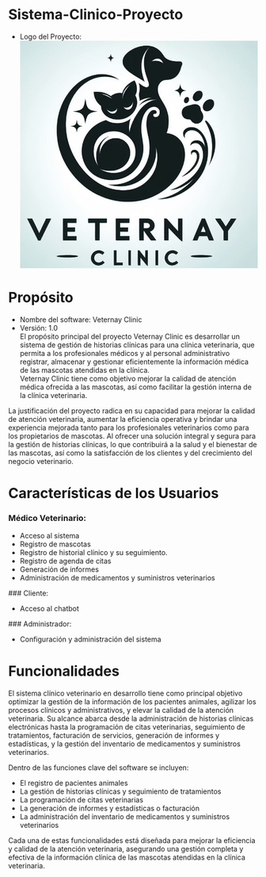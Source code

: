 # Sistema-Clinico-Proyecto
*  Logo del Proyecto:<br>
![](https://github.com/M0rphy1/Sistema-Clinico-Proyecto/blob/main/logo-sist.clinico.jpeg)
# Propósito
*  Nombre del software: Veternay Clinic
*  Versión: 1.0<br>
El propósito principal del proyecto Veternay Clinic es desarrollar un sistema de gestión de historias clínicas para una clínica veterinaria, que permita a los profesionales médicos y al personal administrativo registrar, almacenar y gestionar eficientemente la información médica de las mascotas atendidas en la clínica.<br>
Veternay Clinic tiene como objetivo mejorar la calidad de atención médica ofrecida a las mascotas, así como facilitar la gestión interna de la clínica veterinaria.<br>

La justificación del proyecto radica en su capacidad para mejorar la calidad de atención veterinaria, aumentar la eficiencia operativa y brindar una experiencia mejorada tanto para los profesionales veterinarios como para los propietarios de mascotas. Al ofrecer una solución integral y segura para la gestión de historias clínicas, lo que contribuirá a la salud y el bienestar de las mascotas, así como la satisfacción de los clientes y del crecimiento del negocio veterinario.<br>
# Características de los Usuarios
### Médico Veterinario:
<ul>
<li>Acceso al sistema</li>
<li>Registro de mascotas</li>
<li>Registro de historial clínico y su seguimiento.</li>
<li>Registro de agenda de citas</li>
<li>Generación de informes</li>
<li>Administración de medicamentos y suministros veterinarios</li>
</ul>
### Cliente:
<ul>
<li>Acceso al chatbot</li>
</ul>
### Administrador:
<ul>
<li>Configuración y administración del sistema</li>
</ul>

# Funcionalidades
El sistema clínico veterinario en desarrollo tiene como principal objetivo optimizar la gestión de la información de los pacientes animales, agilizar los procesos clínicos y administrativos, y elevar la calidad de la atención veterinaria. Su alcance abarca desde la administración de historias clínicas electrónicas hasta la programación de citas veterinarias, seguimiento de tratamientos, facturación de servicios, generación de informes y estadísticas, y la gestión del inventario de medicamentos y suministros veterinarios.<br>

Dentro de las funciones clave del software se incluyen:
<ul>
<li>El registro de pacientes animales</li>
<li>La gestión de historias clínicas y seguimiento de tratamientos</li>
<li>La programación de citas veterinarias</li>
<li>La generación de informes y estadísticas o facturación</li>
<li>La administración del inventario de medicamentos y suministros veterinarios</li>
</ul>
Cada una de estas funcionalidades está diseñada para mejorar la eficiencia y calidad de la atención veterinaria, asegurando una gestión completa y efectiva de la información clínica de las mascotas atendidas en la clínica veterinaria.<br>
